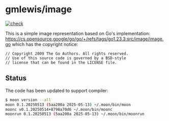 # gmlewis/image
[![check](https://github.com/gmlewis/moonbit-image/actions/workflows/check.yml/badge.svg)](https://github.com/gmlewis/moonbit-image/actions/workflows/check.yml)

This is a simple image representation based on Go's implementation:
https://cs.opensource.google/go/go/+/refs/tags/go1.23.3:src/image/image.go
which has the copyright notice:

```
// Copyright 2009 The Go Authors. All rights reserved.
// Use of this source code is governed by a BSD-style
// license that can be found in the LICENSE file.
```

## Status

The code has been updated to support compiler:

```bash
$ moon version --all
moon 0.1.20250513 (5aa200a 2025-05-13) ~/.moon/bin/moon
moonc v0.1.20250514+8798a70d6 ~/.moon/bin/moonc
moonrun 0.1.20250513 (5aa200a 2025-05-13) ~/.moon/bin/moonrun
```
